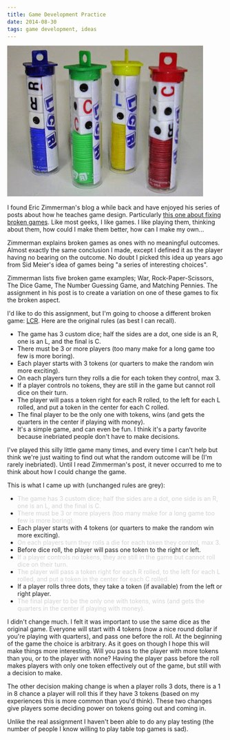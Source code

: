 ```yaml
---
title: Game Development Practice
date: 2014-08-30
tags: game development, ideas
---
```


![Game in a tube, what a concept!][pic-1]

I found Eric Zimmerman's blog a while back and have enjoyed his series of posts about how he teaches
game design. Particularly [this one about fixing broken games][link-1]. Like most geeks, I like
games. I like playing them, thinking about them, how could I make them better, how can I make my
own...

<!-- more -->

Zimmerman explains broken games as ones with no meaningful outcomes. Almost exactly the same
conclusion I made, except I defined it as the player having no bearing on the outcome. No doubt I
picked this idea up years ago from Sid Meier's idea of games being "a series of interesting
choices".

Zimmerman lists five broken game examples; War, Rock-Paper-Scissors, The Dice Game, The Number
Guessing Game, and Matching Pennies. The assignment in his post is to create a variation on one of
these games to fix the broken aspect.

I'd like to do this assignment, but I'm going to choose a different broken game: [LCR][link-2]. Here
are the original rules (as best I can recall).

* The game has 3 custom dice; half the sides are a dot, one side is an R, one is an L, and the final
  is C.
* There must be 3 or more players (too many make for a long game too few is more boring).
* Each player starts with 3 tokens (or quarters to make the random win more exciting).
* On each players turn they rolls a die for each token they control, max 3.
* If a player controls no tokens, they are still in the game but cannot roll dice on their turn.
* The player will pass a token right for each R rolled, to the left for each L rolled, and put a
  token in the center for each C rolled.
* The final player to be the only one with tokens, wins (and gets the quarters in the center if
  playing with money).
* It's a simple game, and can even be fun. I think it's a party favorite because inebriated people
  don't have to make decisions.

I've played this silly little game many times, and every time I can't help but think we're just
waiting to find out what the random outcome will be (I'm rarely inebriated). Until I read
Zimmerman's post, it never occurred to me to think about how I could change the game.

This is what I came up with (unchanged rules are grey):

* <span style="color: lightgrey;">The game has 3 custom dice; half the sides are a dot, one side is an R,
  one is an L, and the final is C.</span>
* <span style="color: lightgrey;">There must be 3 or more players (too many make for a long game too few
  is more boring).</span>
* Each player starts with 4 tokens (or quarters to make the random win more exciting).
* <span style="color: lightgrey;">On each players turn they rolls a die for each token they control, max
  3.</span>
* Before dice roll, the player will pass one token to the right or left.
* <span style="color: lightgrey;">If a player controls no tokens, they are still in the game but cannot
  roll dice on their turn.</span>
* <span style="color: lightgrey;">The player will pass a token right for each R rolled, to the left for
  each L rolled, and put a token in the center for each C rolled.</span>
* If a player rolls three dots, they take a token (if available) from the left or right player.
* <span style="color: lightgrey;">The final player to be the only one with tokens, wins (and gets the
  quarters in the center if playing with money).</span>

I didn't change much. I felt it was important to use the same dice as the original game. Everyone
will start with 4 tokens (now a nice round dollar if you're playing with quarters), and pass one
before the roll. At the beginning of the game the choice is arbitrary. As it goes on though I hope
this will make things more interesting. Will you pass to the player with more tokens than you, or to
the player with none? Having the player pass before the roll makes players with only one token
effectively out of the game, but still with a decision to make.

The other decision making change is when a player rolls 3 dots, there is a 1 in 8 chance a player
will roll this if they have 3 tokens (based on my experiences this is more common than you'd think).
These two changes give players some deciding power on tokens going out and coming in.

Unlike the real assignment I haven't been able to do any play testing (the number of people I know
willing to play table top games is sad).

[pic-1]: ../images/LCR_Tubes.jpg "LCR Tubes with less fun instructions inside."
[link-1]: https://ericzimmerman.wordpress.com/2014/08/11/how-i-teach-game-design-lesson-2-broken-games-and-meaningful-play/
[link-2]: https://en.wikipedia.org/wiki/LCR_(dice_game)

